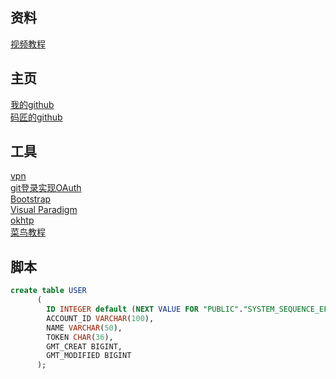 ## 资料  
[视频教程](https://www.bilibili.com/video/av65117012/?p=5)  

## 主页  
[我的github](https://github.com/Herb2333/community)  
[码匠的github](https://github.com/codedrinker/community)  
## 工具
[vpn](https://www.baacloud33.com/modules/)  
[git登录实现OAuth](https://developer.github.com/apps/building-oauth-apps/creating-an-oauth-app/)  
[Bootstrap](https://v3.bootcss.com/getting-started/#examples)  
[Visual Paradigm]()  
[okhtp](https://square.github.io/okhttp/)  
[菜鸟教程](https://www.runoob.com/mysql/mysql-insert-query.html)  

## 脚本
```sql
create table USER
      (
      	ID INTEGER default (NEXT VALUE FOR "PUBLIC"."SYSTEM_SEQUENCE_EF8EA3B6_5702_4260_885B_459286488D49") auto_increment,
      	ACCOUNT_ID VARCHAR(100),
      	NAME VARCHAR(50),
      	TOKEN CHAR(36),
      	GMT_CREAT BIGINT,
      	GMT_MODIFIED BIGINT
      );
```

